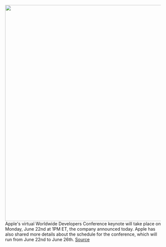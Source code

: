 <img src='https://cdn.vox-cdn.com/thumbor/O2NJ4woyQJGiAyFyYO2WcidszU8=/0x0:2040x1360/1200x800/filters:focal(857x517:1183x843)/cdn.vox-cdn.com/uploads/chorus_image/image/66922549/acastro_180604_1777_apple_wwdc_0001.0.jpg' width='700px' /><br/>
Apple's virtual Worldwide Developers Conference keynote will take place on Monday, June 22nd at 1PM ET, the company announced today. Apple has also shared more details about the schedule for the conference, which will run from June 22nd to June 26th.
<a href='https://www.theverge.com/2020/6/11/21287961/apple-wwdc-virtual-online-keynote-date-time'> Source <a/>